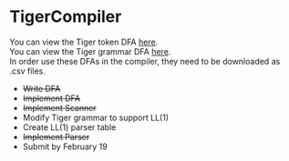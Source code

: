 TigerCompiler
=============
You can view the Tiger token DFA [here](https://docs.google.com/spreadsheet/ccc?key=0Ai1LRs2d4YqFdDhSRzVJa0RsTlJOR242S1JIZ3BqZ0E&usp=drive_web#gid=0).   
You can view the Tiger grammar DFA [here](https://docs.google.com/spreadsheet/ccc?key=0Ai1LRs2d4YqFdHE5QjZ0c1pTSHoyTGVBMFJub0tzeEE#gid=0).  
In order use these DFAs in the compiler, they need to be downloaded as .csv files.  
* ~~Write DFA~~  
* ~~Implement DFA~~  
* ~~Implement Scanner~~  
* Modify Tiger grammar to support LL(1)  
* Create LL(1) parser table  
* ~~Implement Parser~~  
* Submit by February 19  
